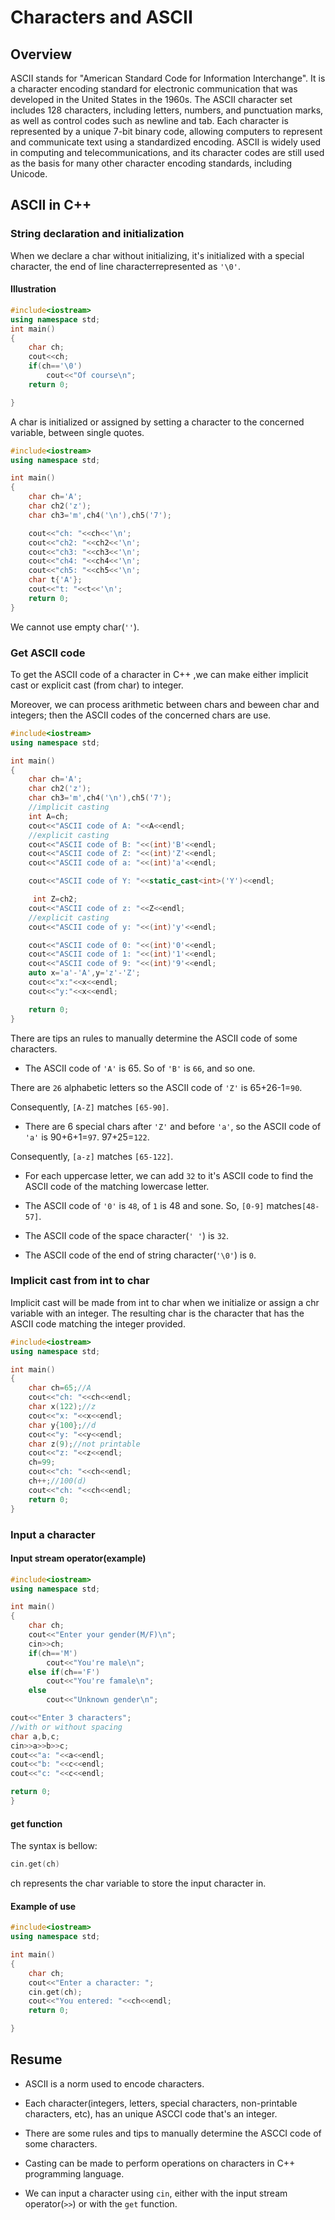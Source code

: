 # Characters and ASCII

## Overview

ASCII stands for "American Standard Code for Information Interchange". It is a character encoding standard for electronic communication that was developed in the United States in the 1960s. The ASCII character set includes 128 characters, including letters, numbers, and punctuation marks, as well as control codes such as newline and tab. Each character is represented by a unique 7-bit binary code, allowing computers to represent and communicate text using a standardized encoding. ASCII is widely used in computing and telecommunications, and its character codes are still used as the basis for many other character encoding standards, including Unicode.

## ASCII in C++

### String declaration and initialization

When we declare a char without initializing, it's initialized with a special character, the end of line characterrepresented as ````'\0'````.

#### Illustration

````C++
#include<iostream>
using namespace std;
int main()
{
    char ch;
    cout<<ch;
    if(ch=='\0')
        cout<<"Of course\n";
    return 0;

}
````

A char is initialized or assigned by setting a character to the concerned variable, between single quotes.

````C++
#include<iostream>
using namespace std;

int main()
{
    char ch='A';
    char ch2('z');
    char ch3='m',ch4('\n'),ch5('7');

    cout<<"ch: "<<ch<<'\n';
    cout<<"ch2: "<<ch2<<'\n';
    cout<<"ch3: "<<ch3<<'\n';
    cout<<"ch4: "<<ch4<<'\n';
    cout<<"ch5: "<<ch5<<'\n';
    char t{'A'};
    cout<<"t: "<<t<<'\n';
    return 0;
}
````

We cannot use empty char(````''````).

### Get ASCII code

To get the ASCII code of a character in C++ ,we can  make  either implicit cast or explicit cast (from char) to integer.

Moreover, we can process arithmetic between chars and beween char and integers; then the ASCII codes of the concerned chars are use.

````C++
#include<iostream>
using namespace std;

int main()
{
    char ch='A';
    char ch2('z');
    char ch3='m',ch4('\n'),ch5('7');
    //implicit casting
    int A=ch;
    cout<<"ASCII code of A: "<<A<<endl;
    //explicit casting
    cout<<"ASCII code of B: "<<(int)'B'<<endl;
    cout<<"ASCII code of Z: "<<(int)'Z'<<endl;
    cout<<"ASCII code of a: "<<(int)'a'<<endl;

    cout<<"ASCII code of Y: "<<static_cast<int>('Y')<<endl;

     int Z=ch2;
    cout<<"ASCII code of z: "<<Z<<endl;
    //explicit casting
    cout<<"ASCII code of y: "<<(int)'y'<<endl;

    cout<<"ASCII code of 0: "<<(int)'0'<<endl;
    cout<<"ASCII code of 1: "<<(int)'1'<<endl;
    cout<<"ASCII code of 9: "<<(int)'9'<<endl;
    auto x='a'-'A',y='z'-'Z';
    cout<<"x:"<<x<<endl;
    cout<<"y:"<<x<<endl;

    return 0;
}
````

There are tips  an rules to manually determine the ASCII code of some characters.

* The ASCII code of ````'A'```` is 65. So of ````'B'```` is ````66````, and so one.

There are ````26```` alphabetic letters so the ASCII code of ````'Z'```` is 65+26-1=````90````.

Consequently, ````[A-Z]```` matches ````[65-90]````.

* There are 6 special chars after ````'Z'```` and before ````'a'````, so the ASCII code of ````'a'```` is 90+6+1=````97````. 97+25=````122````.

Consequently, ````[a-z]```` matches ````[65-122]````.

* For each uppercase letter, we can add
````32```` to it's ASCII code to find the ASCII code of the matching lowercase letter.

* The ASCII code of ````'0'````  is ````48````, of ````1```` is 48 and sone. So, ````[0-9]```` matches````[48-57]````.

* The ASCII code of the space character(````' '````) is ````32````.
* The ASCII code of the end of string character(````'\0'````) is ````0````.

### Implicit cast from int to char

Implicit cast will be made from int to char when we initialize or assign a chr variable with an integer. The resulting char is the character that has the ASCII code matching the integer provided.

````C++
#include<iostream>
using namespace std;

int main()
{
    char ch=65;//A
    cout<<"ch: "<<ch<<endl;
    char x(122);//z
    cout<<"x: "<<x<<endl;
    char y{100};//d
    cout<<"y: "<<y<<endl;
    char z(9);//not printable
    cout<<"z: "<<z<<endl;
    ch=99;
    cout<<"ch: "<<ch<<endl;
    ch++;//100(d)
    cout<<"ch: "<<ch<<endl;
    return 0;
}
````

### Input a character

#### Input stream operator(example)

````C++
#include<iostream>
using namespace std;

int main()
{
    char ch;
    cout<<"Enter your gender(M/F)\n";
    cin>>ch;
    if(ch=='M')
        cout<<"You're male\n";
    else if(ch=='F')
        cout<<"You're famale\n";
    else
        cout<<"Unknown gender\n";

cout<<"Enter 3 characters";
//with or without spacing
char a,b,c;
cin>>a>>b>>c;
cout<<"a: "<<a<<endl;
cout<<"b: "<<c<<endl;
cout<<"c: "<<c<<endl;

return 0;
}
````

#### get function

The syntax is bellow:

````C++
cin.get(ch)
````

ch represents the  char variable to store the input character in.

#### Example of use

````C++
#include<iostream>
using namespace std;

int main()
{
    char ch;
    cout<<"Enter a character: ";
    cin.get(ch);
    cout<<"You entered: "<<ch<<endl;
    return 0;

}
````

## Resume

* ASCII is a norm used to encode characters.
* Each character(integers, letters, special characters, non-printable characters, etc), has an unique ASCCI code that's an integer.
* There are some rules and tips to manually determine the ASCCI code of some characters.
* Casting can be made to perform operations on characters in C++ programming language.

* We can input a character using ````cin````, either with the input stream operator(````>>````) or with the ````get```` function.
